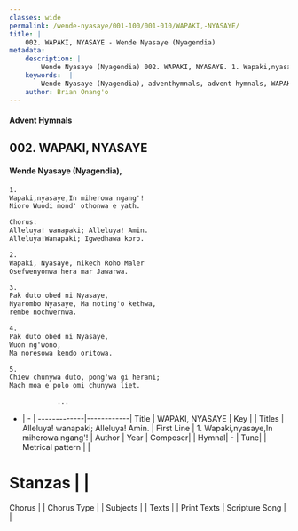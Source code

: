 ```yaml
---
classes: wide
permalink: /wende-nyasaye/001-100/001-010/WAPAKI,-NYASAYE/
title: |
    002. WAPAKI, NYASAYE - Wende Nyasaye (Nyagendia)
metadata:
    description: |
        Wende Nyasaye (Nyagendia) 002. WAPAKI, NYASAYE. 1. Wapaki,nyasaye,In miherowa ngang'! Nioro Wuodi mond' othonwa e yath.  Chorus: Alleluya! wanapaki; Alleluya! Amin. Alleluya!Wanapaki; Igwedhawa koro.  2. Wapaki, Nyasaye, nikech Roho Maler Osefwenyonwa hera mar Jawarwa.  3. Pak duto obed ni Nyasaye, Nyarombo Nyasaye, Ma noting'o kethwa, rembe nochwernwa.  4. Pak duto obed ni Nyasaye, Wuon ng'wono, Ma noresowa kendo oritowa.  5. Chiew chunywa duto, pong'wa gi herani; Mach moa e polo omi chunywa liet.              ...
    keywords:  |
        Wende Nyasaye (Nyagendia), adventhymnals, advent hymnals, WAPAKI, NYASAYE, 1. Wapaki,nyasaye,In miherowa ngang'!. Alleluya! wanapaki; Alleluya! Amin.
    author: Brian Onang'o
---
```


#### Advent Hymnals
## 002. WAPAKI, NYASAYE
####  Wende Nyasaye (Nyagendia),

```txt
1.
Wapaki,nyasaye,In miherowa ngang'!
Nioro Wuodi mond' othonwa e yath.

Chorus:
Alleluya! wanapaki; Alleluya! Amin.
Alleluya!Wanapaki; Igwedhawa koro.

2.
Wapaki, Nyasaye, nikech Roho Maler
Osefwenyonwa hera mar Jawarwa.

3.
Pak duto obed ni Nyasaye,
Nyarombo Nyasaye, Ma noting'o kethwa,
rembe nochwernwa.

4.
Pak duto obed ni Nyasaye,
Wuon ng'wono,
Ma noresowa kendo oritowa.

5.
Chiew chunywa duto, pong'wa gi herani;
Mach moa e polo omi chunywa liet.

            ...
```

- |   -  |
-------------|------------|
Title | WAPAKI, NYASAYE |
Key |  |
Titles | Alleluya! wanapaki; Alleluya! Amin. |
First Line | 1. Wapaki,nyasaye,In miherowa ngang'! |
Author | 
Year | 
Composer| |
Hymnal|  - |
Tune|  |
Metrical pattern | |
# Stanzas |  |
Chorus |  |
Chorus Type |  |
Subjects | |
Texts |  |
Print Texts | 
Scripture Song |  |
    
